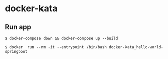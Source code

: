 # docker-kata

## Run app
````
$ docker-compose down && docker-compose up --build
````

````
$ docker  run --rm -it --entrypoint /bin/bash docker-kata_hello-world-springboot
````